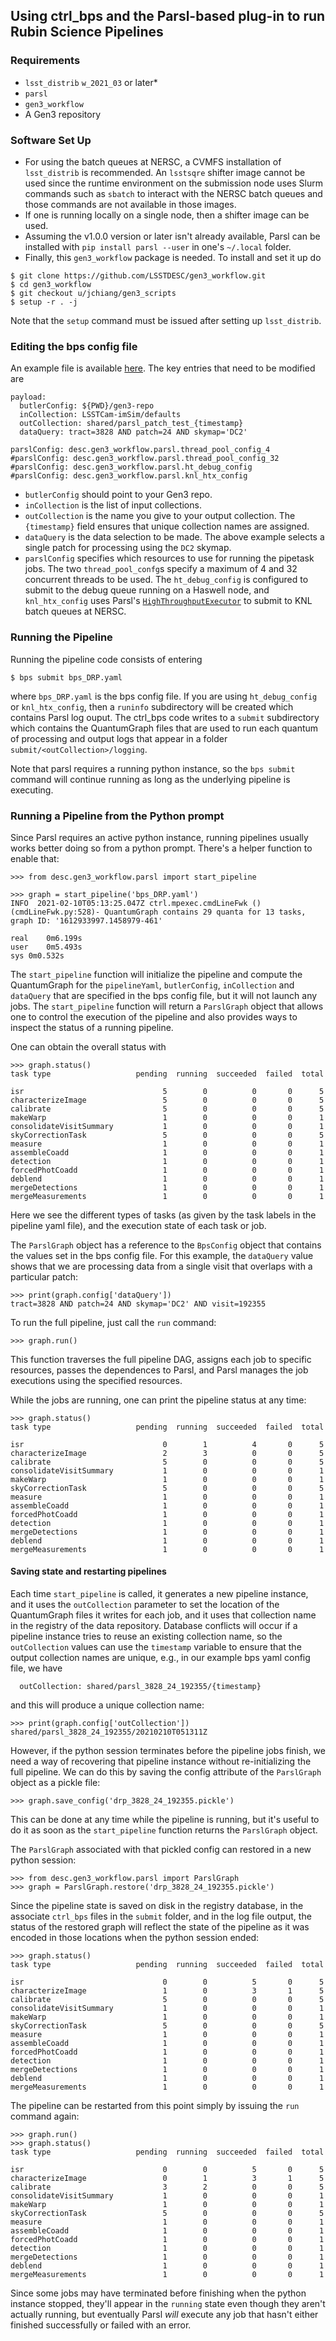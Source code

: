## Using ctrl_bps and the Parsl-based plug-in to run Rubin Science Pipelines

### Requirements
* `lsst_distrib` `w_2021_03` or later*
* `parsl`
* `gen3_workflow`
* A Gen3 repository

### Software Set Up
* For using the batch queues at NERSC, a CVMFS installation of `lsst_distrib` is recommended.  An `lsstsqre` shifter image cannot be used since the runtime environment on the submission node uses Slurm commands such as `sbatch` to interact with the NERSC batch queues and those commands are not available in those images.
* If one is running locally on a single node, then a shifter image can be used.
* Assuming the v1.0.0 version or later isn't already available, Parsl can be installed with `pip install parsl --user` in one's `~/.local` folder.
* Finally, this `gen3_workflow` package is needed.  To install and set it up do
```
$ git clone https://github.com/LSSTDESC/gen3_workflow.git
$ cd gen3_workflow
$ git checkout u/jchiang/gen3_scripts
$ setup -r . -j
```
Note that the `setup` command must be issued after setting up `lsst_distrib`.

### Editing the bps config file
An example file is available [here](https://github.com/LSSTDESC/gen3_workflow/blob/u/jchiang/gen3_scripts/examples/bps_DRP.yaml).  The key entries that need to be modified are
```
payload:
  butlerConfig: ${PWD}/gen3-repo
  inCollection: LSSTCam-imSim/defaults
  outCollection: shared/parsl_patch_test_{timestamp}
  dataQuery: tract=3828 AND patch=24 AND skymap='DC2'

parslConfig: desc.gen3_workflow.parsl.thread_pool_config_4
#parslConfig: desc.gen3_workflow.parsl.thread_pool_config_32
#parslConfig: desc.gen3_workflow.parsl.ht_debug_config
#parslConfig: desc.gen3_workflow.parsl.knl_htx_config
```
* `butlerConfig` should point to your Gen3 repo.
* `inCollection` is the list of input collections.
* `outCollection` is the name you give to your output collection.  The `{timestamp}` field ensures that unique collection names are assigned.
* `dataQuery` is the data selection to be made.  The above example selects a single patch for processing using the `DC2` skymap.
* `parslConfig` specifies which resources to use for running the pipetask jobs.  The two `thread_pool_confg`s specify a maximum of 4 and 32 concurrent threads to be used.  The `ht_debug_config` is configured to submit to the debug queue running on a Haswell node, and `knl_htx_config` uses Parsl's [`HighThroughputExecutor`](https://parsl.readthedocs.io/en/stable/userguide/execution.html#executors) to submit to KNL batch queues at NERSC.

### Running the Pipeline
Running the pipeline code consists of entering
```
$ bps submit bps_DRP.yaml
```
where `bps_DRP.yaml` is the bps config file.   If you are using `ht_debug_config` or `knl_htx_config`, then a `runinfo` subdirectory will be created which contains Parsl log ouput.  The ctrl_bps code writes to a `submit` subdirectory which contains the QuantumGraph files that are used to run each quantum of processing and output logs that appear in a folder `submit/<outCollection>/logging`.

Note that parsl requires a running python instance, so the `bps submit` command will continue running as long as the underlying pipeline is executing.

### Running a Pipeline from the Python prompt
Since Parsl requires an active python instance, running pipelines usually works better doing so from a python prompt.  There's a helper function to enable that:
```
>>> from desc.gen3_workflow.parsl import start_pipeline

>>> graph = start_pipeline('bps_DRP.yaml')
INFO  2021-02-10T05:13:25.047Z ctrl.mpexec.cmdLineFwk ()(cmdLineFwk.py:528)- QuantumGraph contains 29 quanta for 13 tasks, graph ID: '1612933997.1458979-461'

real	0m6.199s
user	0m5.493s
sys	0m0.532s
```
The `start_pipeline` function will initialize the pipeline and compute the QuantumGraph for the `pipelineYaml`, `butlerConfig`, `inCollection` and `dataQuery` that are specified in the bps config file, but it will not launch any jobs.   The `start_pipeline` function will return a `ParslGraph` object that allows one to control the execution of the pipeline and also provides ways to inspect the status of a running pipeline.

One can obtain the overall status with
```
>>> graph.status()
task type                   pending  running  succeeded  failed  total

isr                               5        0          0       0      5
characterizeImage                 5        0          0       0      5
calibrate                         5        0          0       0      5
makeWarp                          1        0          0       0      1
consolidateVisitSummary           1        0          0       0      1
skyCorrectionTask                 5        0          0       0      5
measure                           1        0          0       0      1
assembleCoadd                     1        0          0       0      1
detection                         1        0          0       0      1
forcedPhotCoadd                   1        0          0       0      1
deblend                           1        0          0       0      1
mergeDetections                   1        0          0       0      1
mergeMeasurements                 1        0          0       0      1
```
Here we see the different types of tasks (as given by the task labels in the pipeline yaml file), and the execution state of each task or job.

The `ParslGraph` object has a reference to the `BpsConfig` object that contains the values set in the bps config file.  For this example, the `dataQuery` value shows that we are processing data from a single visit that overlaps with a particular patch:
```
>>> print(graph.config['dataQuery'])
tract=3828 AND patch=24 AND skymap='DC2' AND visit=192355
```
To run the full pipeline, just call the `run` command:
```
>>> graph.run()
```
This function traverses the full pipeline DAG, assigns each job to specific resources, passes the dependences to Parsl, and Parsl manages the job executions using the specified resources.

While the jobs are running, one can print the pipeline status at any time:
```
>>> graph.status()
task type                   pending  running  succeeded  failed  total

isr                               0        1          4       0      5
characterizeImage                 2        3          0       0      5
calibrate                         5        0          0       0      5
consolidateVisitSummary           1        0          0       0      1
makeWarp                          1        0          0       0      1
skyCorrectionTask                 5        0          0       0      5
measure                           1        0          0       0      1
assembleCoadd                     1        0          0       0      1
forcedPhotCoadd                   1        0          0       0      1
detection                         1        0          0       0      1
mergeDetections                   1        0          0       0      1
deblend                           1        0          0       0      1
mergeMeasurements                 1        0          0       0      1
```

#### Saving state and restarting pipelines
Each time `start_pipeline` is called, it generates a new pipeline instance, and it uses the `outCollection` parameter to set the location of the QuantumGraph files it writes for each job, and it uses that collection name in the registry of the data repository.  Database conflicts will occur if a pipeline instance tries to reuse an existing collection name, so the `outCollection` values can use the `timestamp` variable to ensure that the output collection names are unique, e.g., in our example bps yaml config file, we have
```
  outCollection: shared/parsl_3828_24_192355/{timestamp}
```
and this will produce a unique collection name:
```
>>> print(graph.config['outCollection'])
shared/parsl_3828_24_192355/20210210T051311Z
```

However, if the python session terminates before the pipeline jobs finish, we need a way of recovering that pipeline instance without re-initializing the full pipeline.  We can do this by saving the config attribute of the `ParslGraph` object as a pickle file:
```
>>> graph.save_config('drp_3828_24_192355.pickle')
```
This can be done at any time while the pipeline is running, but it's useful to do it as soon as the `start_pipeline` function returns the `ParslGraph` object.

The `ParslGraph` associated with that pickled config can restored in a new python session:
```
>>> from desc.gen3_workflow.parsl import ParslGraph
>>> graph = ParslGraph.restore('drp_3828_24_192355.pickle')
```
Since the pipeline state is saved on disk in the registry database, in the associate `ctrl_bps` files in the `submit` folder, and in the log file output, the status of the restored graph will reflect the state of the pipeline as it was encoded in those locations when the python session ended:
```
>>> graph.status()
task type                   pending  running  succeeded  failed  total

isr                               0        0          5       0      5
characterizeImage                 1        0          3       1      5
calibrate                         5        0          0       0      5
consolidateVisitSummary           1        0          0       0      1
makeWarp                          1        0          0       0      1
skyCorrectionTask                 5        0          0       0      5
measure                           1        0          0       0      1
assembleCoadd                     1        0          0       0      1
forcedPhotCoadd                   1        0          0       0      1
detection                         1        0          0       0      1
mergeDetections                   1        0          0       0      1
deblend                           1        0          0       0      1
mergeMeasurements                 1        0          0       0      1
```
The pipeline can be restarted from this point simply by issuing the `run` command again:
```
>>> graph.run()
>>> graph.status()
task type                   pending  running  succeeded  failed  total

isr                               0        0          5       0      5
characterizeImage                 0        1          3       1      5
calibrate                         3        2          0       0      5
consolidateVisitSummary           1        0          0       0      1
makeWarp                          1        0          0       0      1
skyCorrectionTask                 5        0          0       0      5
measure                           1        0          0       0      1
assembleCoadd                     1        0          0       0      1
forcedPhotCoadd                   1        0          0       0      1
detection                         1        0          0       0      1
mergeDetections                   1        0          0       0      1
deblend                           1        0          0       0      1
mergeMeasurements                 1        0          0       0      1
```
Since some jobs may have terminated before finishing when the python instance stopped, they'll appear in the `running` state even though they aren't actually running, but eventually Parsl *will* execute any job that hasn't either finished successfully or failed with an error.
